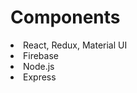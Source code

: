 <body>
<h1> Components </h1>
<li> React, Redux, Material UI</li>
<li> Firebase </li>
<li> Node.js </li>
<li> Express </li>
</body>
